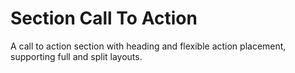 # Section Call To Action

A call to action section with heading and flexible action placement, supporting full and split layouts.
